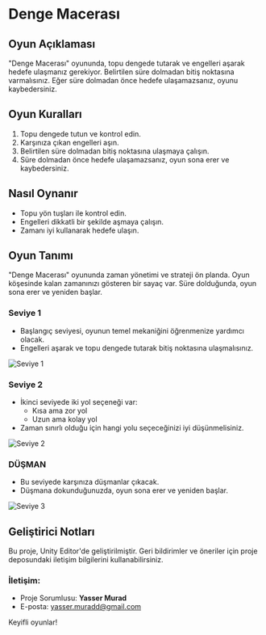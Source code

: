 # Denge Macerası

## Oyun Açıklaması

"Denge Macerası" oyununda, topu dengede tutarak ve engelleri aşarak hedefe ulaşmanız gerekiyor. Belirtilen süre dolmadan bitiş noktasına varmalısınız. Eğer süre dolmadan önce hedefe ulaşamazsanız, oyunu kaybedersiniz.

## Oyun Kuralları

1. Topu dengede tutun ve kontrol edin.
2. Karşınıza çıkan engelleri aşın.
3. Belirtilen süre dolmadan bitiş noktasına ulaşmaya çalışın.
4. Süre dolmadan önce hedefe ulaşamazsanız, oyun sona erer ve kaybedersiniz.

## Nasıl Oynanır

- Topu yön tuşları ile kontrol edin.
- Engelleri dikkatli bir şekilde aşmaya çalışın.
- Zamanı iyi kullanarak hedefe ulaşın.

## Oyun Tanımı

"Denge Macerası" oyununda zaman yönetimi ve strateji ön planda. Oyun köşesinde kalan zamanınızı gösteren bir sayaç var. Süre dolduğunda, oyun sona erer ve yeniden başlar.

### Seviye 1
- Başlangıç seviyesi, oyunun temel mekaniğini öğrenmenize yardımcı olacak.
- Engelleri aşarak ve topu dengede tutarak bitiş noktasına ulaşmalısınız.

![Seviye 1](https://github.com/Yassermurad/Dnge-maceras/assets/149067135/2a1a1a32-e3e2-42df-a55f-44dc3874da9d)

### Seviye 2
- İkinci seviyede iki yol seçeneği var:
  - Kısa ama zor yol
  - Uzun ama kolay yol
- Zaman sınırlı olduğu için hangi yolu seçeceğinizi iyi düşünmelisiniz.

![Seviye 2](https://github.com/Yassermurad/Dnge-maceras/assets/149067135/4bc46991-9526-4ea5-a8aa-586834a82d10)

### DÜŞMAN
- Bu seviyede karşınıza düşmanlar çıkacak.
- Düşmana dokunduğunuzda, oyun sona erer ve yeniden başlar.

![Seviye 3](https://github.com/Yassermurad/Dnge-maceras/assets/149067135/1186f02c-2daf-40b0-a65c-1ad52836679e)

## Geliştirici Notları

Bu proje, Unity Editor'de geliştirilmiştir. Geri bildirimler ve öneriler için proje deposundaki iletişim bilgilerini kullanabilirsiniz.

### İletişim:
- Proje Sorumlusu: **Yasser Murad**
- E-posta: [yasser.muradd@gmail.com](mailto:yasser.muradd@gmail.com)

Keyifli oyunlar!
